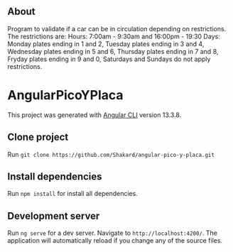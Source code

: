 ## About

Program to validate if a car can be in circulation depending on restrictions.
The restrictions are:
Hours: 7:00am - 9:30am and 16:00pm - 19:30
Days:
Monday plates ending in 1 and 2,
Tuesday plates ending in 3 and 4,
Wednesday plates ending in 5 and 6,
Thursday plates ending in 7 and 8,
Fryday plates ending in 9 and 0,
Saturdays and Sundays do not apply restrictions.

# AngularPicoYPlaca

This project was generated with [Angular CLI](https://github.com/angular/angular-cli) version 13.3.8.

## Clone project

Run `git clone https://github.com/Shakard/angular-pico-y-placa.git`

## Install dependencies

Run `npm install` for install all dependencies.

## Development server

Run `ng serve` for a dev server. Navigate to `http://localhost:4200/`. The application will automatically reload if you change any of the source files.